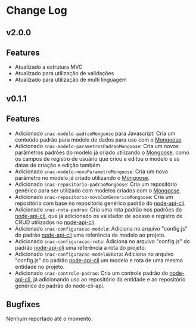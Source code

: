 # Change Log

## v2.0.0

<!-- ## :tada: Features -->

## Features

- Atualizado a estrutura MVC
- Atualizado para utilização de validações
- Atualizado para utilização de multi linguagem

## v0.1.1

<!-- ## :tada: Features -->

## Features

- Adicionado `snac-modelo-padraoMongoose` para Javascript: Cria um conteúdo padrão para modelo de dados para uso com o [Mongoose](http://mongoosejs.com/).
- Adicionado `snac-modelo-parametrosPadraoMongoose`: Cria um novos parâmetros padrões do modelo já criado utilizando o [Mongoose](http://mongoosejs.com/), como os campos de registro de usuário que criou e editou o modelo e as datas de criação e edição também.
- Adicionado `snac-modelo-novoParametroMongoose`: Cria um novo parâmetro no modelo já criado utilizando o [Mongoose](http://mongoosejs.com/).
- Adicionado `snac-repositorio-padraoMongoose`: Cria um repositório genérico para ser utilizado com modelos criados com o [Mongoose](http://mongoosejs.com/).
- Adicionado `snac-repositorio-novoComGenericoMongoose`: Cria um repositório com base no repositório genérico padrão do [node-api-cli](https://www.npmjs.com/package/generator-node-api-cli).
- Adicionado `snac-rota-padrao`: Cria uma rota padrão nos padrões do [node-api-cli](https://www.npmjs.com/package/generator-node-api-cli), que já adicionado os validador de acesso e registro de CRUD utilizados no [node-api-cli](https://www.npmjs.com/package/generator-node-api-cli).
- Adicionado `snac-configuracao-modelo`: Adiciona no arquivo "config.js" do padrão [node-api-cli](https://www.npmjs.com/package/generator-node-api-cli) uma referência de modelo ao projeto.
- Adicionado `snac-configuracao-rota`: Adiciona no arquivo "config.js" do padrão [node-api-cli](https://www.npmjs.com/package/generator-node-api-cli) uma referência a rota do projeto.
- Adicionado `snac-configuracao-modeloERota`: Adiciona no arquivo "config.js" do padrão [node-api-cli](https://www.npmjs.com/package/generator-node-api-cli) um modelo e rota de uma mesma entidade no projeto.
- Adicionado `snac-controle-padrao`: Cria um controle padrão do [node-api-cli](https://www.npmjs.com/package/generator-node-api-cli), já adicionando uso ao repositório da entidade e ao repositório genérico do padrão do node-cli-api.

<!-- ## :hammer_and_wrench: Bugfixes -->

## Bugfixes

Nenhum reportado até o momento.
